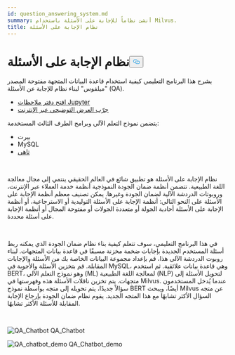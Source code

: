 ```yaml
---
id: question_answering_system.md
summary: أنشئ نظاماً للإجابة على الأسئلة باستخدام Milvus.
title: نظام الإجابة على الأسئلة
---
```

<h1 id="Question-Answering-System" class="common-anchor-header">نظام الإجابة على الأسئلة<button data-href="#Question-Answering-System" class="anchor-icon" translate="no">
      <svg translate="no"
        aria-hidden="true"
        focusable="false"
        height="20"
        version="1.1"
        viewBox="0 0 16 16"
        width="16"
      >
        <path
          fill="#0092E4"
          fill-rule="evenodd"
          d="M4 9h1v1H4c-1.5 0-3-1.69-3-3.5S2.55 3 4 3h4c1.45 0 3 1.69 3 3.5 0 1.41-.91 2.72-2 3.25V8.59c.58-.45 1-1.27 1-2.09C10 5.22 8.98 4 8 4H4c-.98 0-2 1.22-2 2.5S3 9 4 9zm9-3h-1v1h1c1 0 2 1.22 2 2.5S13.98 12 13 12H9c-.98 0-2-1.22-2-2.5 0-.83.42-1.64 1-2.09V6.25c-1.09.53-2 1.84-2 3.25C6 11.31 7.55 13 9 13h4c1.45 0 3-1.69 3-3.5S14.5 6 13 6z"
        ></path>
      </svg>
    </button></h1><p>يشرح هذا البرنامج التعليمي كيفية استخدام قاعدة البيانات المتجهة مفتوحة المصدر "ميلفوس" لبناء نظام للإجابة عن الأسئلة (QA).</p>
<ul>
<li><a href="https://github.com/towhee-io/examples/tree/main/nlp/question_answering">افتح دفتر ملاحظات Jupyter</a></li>
<li><a href="https://milvus.io/milvus-demos/">جرّب العرض التوضيحي عبر الإنترنت</a></li>
</ul>
<p>يتضمن نموذج التعلم الآلي وبرامج الطرف الثالث المستخدمة:</p>
<ul>
<li>بيرت</li>
<li>MySQL</li>
<li><a href="https://towhee.io/">تاهي</a></li>
</ul>
<p></br></p>
<p>نظام الإجابة على الأسئلة هو تطبيق شائع في العالم الحقيقي ينتمي إلى مجال معالجة اللغة الطبيعية. تتضمن أنظمة ضمان الجودة النموذجية أنظمة خدمة العملاء عبر الإنترنت، وروبوتات الدردشة الآلية لضمان الجودة وغيرها. يمكن تصنيف معظم أنظمة الإجابة على الأسئلة على النحو التالي: أنظمة الإجابة على الأسئلة التوليدية أو الاسترجاعية، أو أنظمة الإجابة على الأسئلة أحادية الجولة أو متعددة الجولات أو مفتوحة المجال أو أنظمة الإجابة على أسئلة محددة.</p>
<p></br></p>
<p>في هذا البرنامج التعليمي، سوف تتعلم كيفية بناء نظام ضمان الجودة الذي يمكنه ربط أسئلة المستخدم الجديدة بإجابات ضخمة مخزنة مسبقًا في قاعدة بيانات المتجهات. لبناء روبوت الدردشة الآلي هذا، قم بإعداد مجموعة البيانات الخاصة بك من الأسئلة والإجابات المقابلة. قم بتخزين الأسئلة والأجوبة في MySQL، وهي قاعدة بيانات علائقية. ثم استخدم BERT، وهو نموذج التعلم الآلي (ML) لمعالجة اللغة الطبيعية (NLP) لتحويل الأسئلة إلى متجهات. يتم تخزين ناقلات الأسئلة هذه وفهرستها في Milvus.  عندما يُدخل المستخدمون سؤالاً جديدًا، يتم تحويله إلى متجه بواسطة نموذج BERT أيضًا، ويبحث Milvus عن متجه السؤال الأكثر تشابهًا مع هذا المتجه الجديد. يقوم نظام ضمان الجودة بإرجاع الإجابة المقابلة للأسئلة الأكثر تشابهًا.</p>
<p></br></p>
<p>
  
   <span class="img-wrapper"> <img translate="no" src="/docs/v2.5.x/assets/qa_chatbot.png" alt="QA_Chatbot" class="doc-image" id="qa_chatbot" />
   </span> <span class="img-wrapper"> <span>QA_Chatbot</span> </span></p>
<p>
  
   <span class="img-wrapper"> <img translate="no" src="/docs/v2.5.x/assets/qa_chatbot_demo.png" alt="QA_chatbot_demo" class="doc-image" id="qa_chatbot_demo" />
   </span> <span class="img-wrapper"> <span>QA_Chatbot_demo</span> </span></p>
